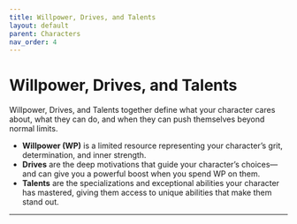 ```yaml
---
title: Willpower, Drives, and Talents
layout: default
parent: Characters
nav_order: 4
---
```


# Willpower, Drives, and Talents

Willpower, Drives, and Talents together define what your character cares about, what they can do, and when they can push themselves beyond normal limits.  

- **Willpower (WP)** is a limited resource representing your character’s grit, determination, and inner strength.
- **Drives** are the deep motivations that guide your character’s choices—and can give you a powerful boost when you spend WP on them.
- **Talents** are the specializations and exceptional abilities your character has mastered, giving them access to unique abilities that make them stand out.

---